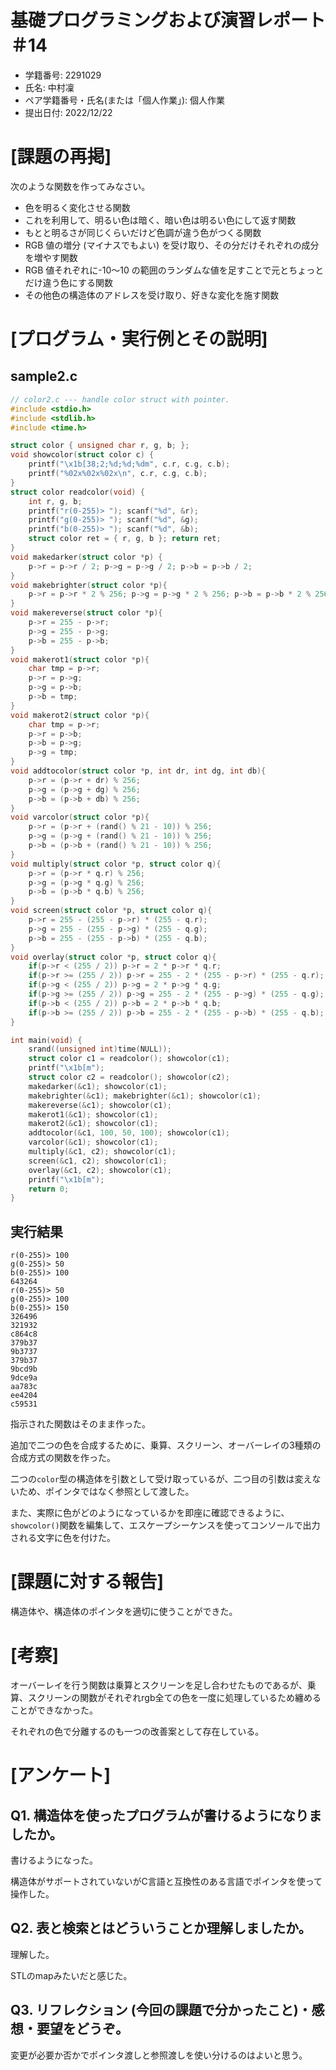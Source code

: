 # 基礎プログラミングおよび演習レポート ＃14
* 学籍番号: 2291029
* 氏名: 中村凜
* ペア学籍番号・氏名(または「個人作業」): 個人作業
* 提出日付: 2022/12/22

# [課題の再掲]
次のような関数を作ってみなさい。
* 色を明るく変化させる関数
* これを利用して、明るい色は暗く、暗い色は明るい色にして返す関数
* もとと明るさが同じくらいだけど色調が違う色がつくる関数
* RGB 値の増分 (マイナスでもよい) を受け取り、その分だけそれぞれの成分を増やす関数
* RGB 値それぞれに-10～10 の範囲のランダムな値を足すことで元とちょっとだけ違う色にする関数
* その他色の構造体のアドレスを受け取り、好きな変化を施す関数

# [プログラム・実行例とその説明]
## sample2.c
```C
// color2.c --- handle color struct with pointer.
#include <stdio.h>
#include <stdlib.h>
#include <time.h>

struct color { unsigned char r, g, b; };
void showcolor(struct color c) {
	printf("\x1b[38;2;%d;%d;%dm", c.r, c.g, c.b);
	printf("%02x%02x%02x\n", c.r, c.g, c.b);
}
struct color readcolor(void) {
	int r, g, b;
	printf("r(0-255)> "); scanf("%d", &r);
	printf("g(0-255)> "); scanf("%d", &g);
	printf("b(0-255)> "); scanf("%d", &b);
	struct color ret = { r, g, b }; return ret;
}
void makedarker(struct color *p) {
	p->r = p->r / 2; p->g = p->g / 2; p->b = p->b / 2;
}
void makebrighter(struct color *p){
	p->r = p->r * 2 % 256; p->g = p->g * 2 % 256; p->b = p->b * 2 % 256;
}
void makereverse(struct color *p){
	p->r = 255 - p->r;
	p->g = 255 - p->g;
	p->b = 255 - p->b;
}
void makerot1(struct color *p){
	char tmp = p->r;
	p->r = p->g;
	p->g = p->b;
	p->b = tmp;
}
void makerot2(struct color *p){
	char tmp = p->r;
	p->r = p->b;
	p->b = p->g;
	p->g = tmp;
}
void addtocolor(struct color *p, int dr, int dg, int db){
	p->r = (p->r + dr) % 256;
	p->g = (p->g + dg) % 256;
	p->b = (p->b + db) % 256;
}
void varcolor(struct color *p){
	p->r = (p->r + (rand() % 21 - 10)) % 256;
	p->g = (p->g + (rand() % 21 - 10)) % 256;
	p->b = (p->b + (rand() % 21 - 10)) % 256;
}
void multiply(struct color *p, struct color q){
	p->r = (p->r * q.r) % 256;
	p->g = (p->g * q.g) % 256;
	p->b = (p->b * q.b) % 256;
}
void screen(struct color *p, struct color q){
	p->r = 255 - (255 - p->r) * (255 - q.r);
	p->g = 255 - (255 - p->g) * (255 - q.g);
	p->b = 255 - (255 - p->b) * (255 - q.b);
}
void overlay(struct color *p, struct color q){
	if(p->r < (255 / 2)) p->r = 2 * p->r * q.r;
	if(p->r >= (255 / 2)) p->r = 255 - 2 * (255 - p->r) * (255 - q.r);
	if(p->g < (255 / 2)) p->g = 2 * p->g * q.g;
	if(p->g >= (255 / 2)) p->g = 255 - 2 * (255 - p->g) * (255 - q.g);
	if(p->b < (255 / 2)) p->b = 2 * p->b * q.b;
	if(p->b >= (255 / 2)) p->b = 255 - 2 * (255 - p->b) * (255 - q.b);
}

int main(void) {
	srand((unsigned int)time(NULL));
	struct color c1 = readcolor(); showcolor(c1);
	printf("\x1b[m");
	struct color c2 = readcolor(); showcolor(c2);
	makedarker(&c1); showcolor(c1);
	makebrighter(&c1); makebrighter(&c1); showcolor(c1);
	makereverse(&c1); showcolor(c1);
	makerot1(&c1); showcolor(c1);
	makerot2(&c1); showcolor(c1);
	addtocolor(&c1, 100, 50, 100); showcolor(c1);
	varcolor(&c1); showcolor(c1);
	multiply(&c1, c2); showcolor(c1);
	screen(&c1, c2); showcolor(c1);
	overlay(&c1, c2); showcolor(c1);
	printf("\x1b[m");
	return 0;
}
```

## 実行結果
```
r(0-255)> 100
g(0-255)> 50
b(0-255)> 100
643264
r(0-255)> 50
g(0-255)> 100
b(0-255)> 150
326496
321932
c864c8
379b37
9b3737
379b37
9bcd9b
9dce9a
aa783c
ee4204
c59531
```

指示された関数はそのまま作った。

追加で二つの色を合成するために、乗算、スクリーン、オーバーレイの3種類の合成方式の関数を作った。

二つの`color`型の構造体を引数として受け取っているが、二つ目の引数は変えないため、ポインタではなく参照として渡した。

また、実際に色がどのようになっているかを即座に確認できるように、`showcolor()`関数を編集して、エスケープシーケンスを使ってコンソールで出力される文字に色を付けた。

# [課題に対する報告]
構造体や、構造体のポインタを適切に使うことができた。

# [考察]
オーバーレイを行う関数は乗算とスクリーンを足し合わせたものであるが、乗算、スクリーンの関数がそれぞれrgb全ての色を一度に処理しているため纏めることができなかった。

それぞれの色で分離するのも一つの改善案として存在している。

# [アンケート]
## Q1. 構造体を使ったプログラムが書けるようになりましたか。
書けるようになった。

構造体がサポートされていないがC言語と互換性のある言語でポインタを使って操作した。

## Q2. 表と検索とはどういうことか理解しましたか。
理解した。

STLのmapみたいだと感じた。

## Q3. リフレクション (今回の課題で分かったこと)・感想・要望をどうぞ。
変更が必要か否かでポインタ渡しと参照渡しを使い分けるのはよいと思う。